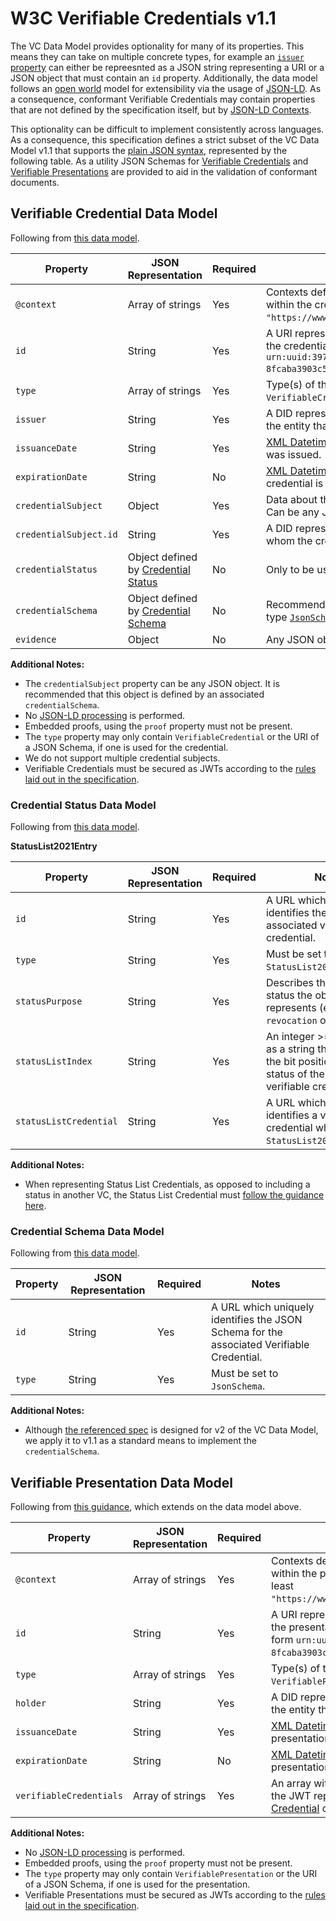 # W3C Verifiable Credentials v1.1

The VC Data Model provides optionality for many of its properties. This means they can take on multiple concrete types, for example an [`issuer` property](https://www.w3.org/TR/vc-data-model/#issuer) can either be repreesnted as a JSON string representing a URI or a JSON object that must contain an `id` property. Additionally, the data model follows an [open world](https://www.w3.org/TR/vc-data-model/#extensibility) model for extensibility via the usage of [JSON-LD](https://www.w3.org/TR/json-ld11/). As a consequence, conformant Verifiable Credentials may contain properties that are not defined by the specification itself, but by [JSON-LD Contexts](https://www.w3.org/TR/json-ld11/#the-context).

This optionality can be difficult to implement consistently across languages. As a consequence, this specification defines a strict subset of the VC Data Model v1.1 that supports the [plain JSON syntax](https://www.w3.org/TR/vc-data-model/#json), represented by the following table. As a utility JSON Schemas for [Verifiable Credentials](vc-11.json) and [Verifiable Presentations](vp-11.json) are provided to aid in the validation of conformant documents.

## Verifiable Credential Data Model

Following from [this data model](https://www.w3.org/TR/vc-data-model/#basic-concepts).

| Property      | JSON Representation | Required | Notes          |
| ------------- | ------------------- | -------- | -------------- |
| `@context`    | Array of strings    | Yes      | Contexts defining the meaning of terms within the credential. Must include at least `"https://www.w3.org/2018/credentials/v1"`. |
| `id`          | String              | Yes      | A URI representing a unique identifier for the credential. Recommended to be of form `urn:uuid:3978344f-8596-4c3a-a978-8fcaba3903c5`. |
| `type`        | Array of strings    | Yes      | Type(s) of the credential. Must include `VerifiableCredential`. |
| `issuer`      | String              | Yes      | A DID representing a unique identifier for the entity that issued the credential. |
| `issuanceDate`| String              | Yes      | [XML Datetime](https://www.w3.org/TR/xmlschema11-2/#dateTime) value for when the credential was issued. |
| `expirationDate` | String           | No       | [XML Datetime](https://www.w3.org/TR/xmlschema11-2/#dateTime) value after which the credential is no longer valid. |
| `credentialSubject` | Object        | Yes      | Data about the subject of the credential. Can be any JSON object. |
| `credentialSubject.id` | String     | Yes      | A DID representing a unique identifier for whom the credential's claims are made. |
| `credentialStatus` | Object defined by [Credential Status](#credential-status) | No | Only to be used with [Status List 2021](https://www.w3.org/community/reports/credentials/CG-FINAL-vc-status-list-2021-20230102/). |
| `credentialSchema` | Object defined by [Credential Schema](#credential-schema) | No | Recommended. Only to be used with the type [`JsonSchema`](https://w3c.github.io/vc-json-schema/#jsonschema). |
| `evidence`    | Object              | No       | Any JSON object as per [Evidence](https://www.w3.org/TR/vc-data-model/#evidence). |

**Additional Notes:**
- The `credentialSubject` property can be any JSON object. It is recommended that this object is defined by an associated `credentialSchema`.
- No [JSON-LD processing](https://www.w3.org/TR/vc-data-model/#json-ld) is performed.
- Embedded proofs, using the `proof` property must not be present.
- The `type` property may only contain `VerifiableCredential` or the URI of a JSON Schema, if one is used for the credential.
- We do not support multiple credential subjects.
- Verifiable Credentials must be secured as JWTs according to the [rules laid out in the specification](https://www.w3.org/TR/vc-data-model/#json-web-token).

### Credential Status Data Model

Following from [this data model](https://www.w3.org/community/reports/credentials/CG-FINAL-vc-status-list-2021-20230102/).

**StatusList2021Entry**

| Property        | JSON Representation | Required | Notes          |
| --------------- | ------------------- | -------- | -------------- |
| `id`            | String              | Yes      | A URL which uniquely identifies the status of the associated verifiable credential. |
| `type`          | String              | Yes      | Must be set to `StatusList2021Entry`. |
| `statusPurpose` | String              | Yes      | Describes the type of status the object represents (e.g. `revocation` or `suspension`). |
| `statusListIndex` | String            | Yes      | An integer >= 0 expressed as a string that identifies the bit position of the status of the associated verifiable credential. |
| `statusListCredential` | String       | Yes      | A URL which uniquely identifies a verifiable credential whose type is `StatusList2021Credential`. |

**Additional Notes:**
- When representing Status List Credentials, as opposed to including a status in another VC, the Status List Credential must [follow the guidance here](https://www.w3.org/community/reports/credentials/CG-FINAL-vc-status-list-2021-20230102/#statuslist2021credential).

### Credential Schema Data Model

Following from [this data model](https://w3c.github.io/vc-json-schema/#jsonschema).

| Property        | JSON Representation | Required | Notes          |
| --------------- | ------------------- | -------- | -------------- |
| `id`            | String              | Yes      | A URL which uniquely identifies the JSON Schema for the associated Verifiable Credential. |
| `type`          | String              | Yes      | Must be set to `JsonSchema`. |

**Additional Notes:**
- Although [the referenced spec](https://w3c.github.io/vc-json-schema/) is designed for v2 of the VC Data Model, we apply it to v1.1 as a standard means to implement the `credentialSchema`.

## Verifiable Presentation Data Model

Following from [this guidance](https://www.w3.org/TR/vc-data-model/#presentations-0), which extends on the data model above.

| Property      | JSON Representation | Required | Notes          |
| ------------- | ------------------- | -------- | -------------- |
| `@context`    | Array of strings    | Yes      | Contexts defining the meaning of terms within the presentation. Must include at least `"https://www.w3.org/2018/credentials/v1"`. |
| `id`          | String              | Yes      | A URI representing a unique identifier for the presentation. Recommended to be of form `urn:uuid:3978344f-8596-4c3a-a978-8fcaba3903c5`. |
| `type`        | Array of strings    | Yes      | Type(s) of the presentation. Must include `VerifiablePresentation`. |
| `holder`      | String              | Yes      | A DID representing a unique identifier for the entity that created the presentation. |
| `issuanceDate`| String              | Yes      | [XML Datetime](https://www.w3.org/TR/xmlschema11-2/#dateTime) value for when the presentation was created. |
| `expirationDate` | String           | No       | [XML Datetime](https://www.w3.org/TR/xmlschema11-2/#dateTime) value after which the presentation is no longer valid. |
| `verifiableCredentials` | Array of strings | Yes    | An array with at least one value, containing the JWT representation of [Verifiable Credential](#verifiable-credential-data-model) objects. |

**Additional Notes:**
- No [JSON-LD processing](https://www.w3.org/TR/vc-data-model/#json-ld) is performed.
- Embedded proofs, using the `proof` property must not be present.
- The `type` property may only contain `VerifiablePresentation` or the URI of a JSON Schema, if one is used for the presentation.
- Verifiable Presentations must be secured as JWTs according to the [rules laid out in the specification](https://www.w3.org/TR/vc-data-model/#json-web-token).
